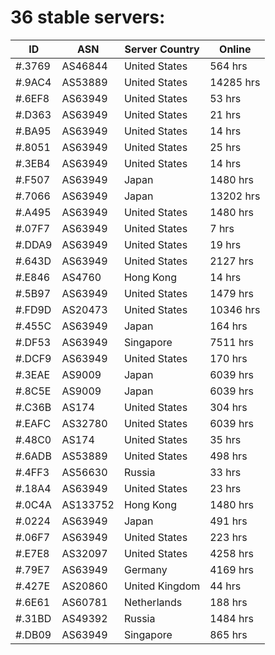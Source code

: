 # 36 stable servers:

| ID | ASN | Server Country | Online |
| ------ | ------ | ------ | ------ |
| #.3769 | AS46844 | United States | 564 hrs |
| #.9AC4 | AS53889 | United States | 14285 hrs |
| #.6EF8 | AS63949 | United States | 53 hrs |
| #.D363 | AS63949 | United States | 21 hrs |
| #.BA95 | AS63949 | United States | 14 hrs |
| #.8051 | AS63949 | United States | 25 hrs |
| #.3EB4 | AS63949 | United States | 14 hrs |
| #.F507 | AS63949 | Japan | 1480 hrs |
| #.7066 | AS63949 | Japan | 13202 hrs |
| #.A495 | AS63949 | United States | 1480 hrs |
| #.07F7 | AS63949 | United States | 7 hrs |
| #.DDA9 | AS63949 | United States | 19 hrs |
| #.643D | AS63949 | United States | 2127 hrs |
| #.E846 | AS4760 | Hong Kong | 14 hrs |
| #.5B97 | AS63949 | United States | 1479 hrs |
| #.FD9D | AS20473 | United States | 10346 hrs |
| #.455C | AS63949 | Japan | 164 hrs |
| #.DF53 | AS63949 | Singapore | 7511 hrs |
| #.DCF9 | AS63949 | United States | 170 hrs |
| #.3EAE | AS9009 | Japan | 6039 hrs |
| #.8C5E | AS9009 | Japan | 6039 hrs |
| #.C36B | AS174 | United States | 304 hrs |
| #.EAFC | AS32780 | United States | 6039 hrs |
| #.48C0 | AS174 | United States | 35 hrs |
| #.6ADB | AS53889 | United States | 498 hrs |
| #.4FF3 | AS56630 | Russia | 33 hrs |
| #.18A4 | AS63949 | United States | 23 hrs |
| #.0C4A | AS133752 | Hong Kong | 1480 hrs |
| #.0224 | AS63949 | Japan | 491 hrs |
| #.06F7 | AS63949 | United States | 223 hrs |
| #.E7E8 | AS32097 | United States | 4258 hrs |
| #.79E7 | AS63949 | Germany | 4169 hrs |
| #.427E | AS20860 | United Kingdom | 44 hrs |
| #.6E61 | AS60781 | Netherlands | 188 hrs |
| #.31BD | AS49392 | Russia | 1484 hrs |
| #.DB09 | AS63949 | Singapore | 865 hrs |

